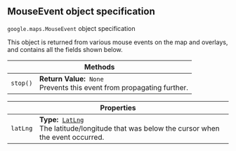 <h2 id="MouseEvent">
MouseEvent
object specification
</h2><p>
<code><span itemprop="path">google.maps</span>.<span itemprop="name">MouseEvent</span></code>
object specification
</p><p>This object is returned from various mouse events on the map and overlays, and contains all the fields shown below.</p><table class="methods responsive" summary="object MouseEvent - Methods">
<thead>
<tr><th colspan="2">Methods</th>
</tr></thead>
<tbody>
<tr>
<td><code>stop()</code></td>
<td><div><strong>Return Value:</strong>&nbsp; <code>None</code></div>
<div class="desc">Prevents this event from propagating further.</div></td>
</tr>
</tbody>
</table><table class="properties responsive" summary="object MouseEvent - Properties">
<thead>
<tr><th colspan="2">Properties</th>
</tr></thead>
<tbody>
<tr>
<td><code>latLng</code></td>
<td><div><strong>Type:</strong>&nbsp; <code><a href="https://github.com/amenadiel/google-maps-documentation/blob/master/docs/LatLng.md">LatLng</a></code></div>
<div class="desc">The latitude/longitude that was below the cursor when the event occurred.</div></td>
</tr>
</tbody>
</table>